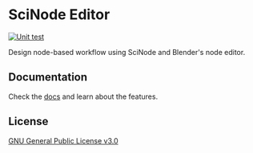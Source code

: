 # SciNode Editor
[![Unit test](https://github.com/scinode/scinode-editor/actions/workflows/unit_test.yaml/badge.svg)](https://github.com/scinode/scinode-editor/actions/workflows/unit_test.yaml)

Design node-based workflow using SciNode and Blender's node editor.



## Documentation

Check the [docs](https://scinode-editor.readthedocs.io/en/latest/index.html) and learn about the features.



## License

[GNU General Public License v3.0](https://github.com/scinode/scinode-editor/blob/main/LICENSE)


